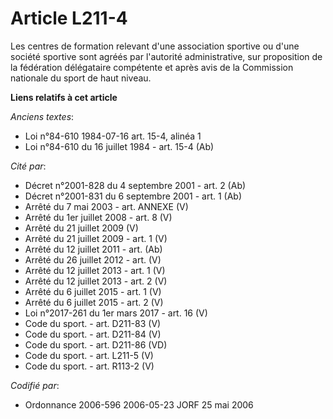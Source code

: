 # Article L211-4

Les centres de formation relevant d'une association sportive ou d'une société sportive sont agréés par l'autorité
administrative, sur proposition de la fédération délégataire compétente et après avis de la Commission nationale du sport de
haut niveau.

**Liens relatifs à cet article**

_Anciens textes_:

  - Loi n°84-610 1984-07-16 art. 15-4, alinéa 1
  - Loi n°84-610 du 16 juillet 1984 - art. 15-4 (Ab)

_Cité par_:

  - Décret n°2001-828 du 4 septembre 2001 - art. 2 (Ab)
  - Décret n°2001-831 du 6 septembre 2001 - art. 1 (Ab)
  - Arrêté du 7 mai 2003 - art. ANNEXE (V)
  - Arrêté du 1er juillet 2008 - art. 8 (V)
  - Arrêté du 21 juillet 2009 (V)
  - Arrêté du 21 juillet 2009 - art. 1 (V)
  - Arrêté du 12 juillet 2011 - art. (Ab)
  - Arrêté du 26 juillet 2012 - art. (V)
  - Arrêté du 12 juillet 2013 - art. 1 (V)
  - Arrêté du 12 juillet 2013 - art. 2 (V)
  - Arrêté du 6 juillet 2015 - art. 1 (V)
  - Arrêté du 6 juillet 2015 - art. 2 (V)
  - Loi n°2017-261 du 1er mars 2017 - art. 16 (V)
  - Code du sport. - art. D211-83 (V)
  - Code du sport. - art. D211-84 (V)
  - Code du sport. - art. D211-86 (VD)
  - Code du sport. - art. L211-5 (V)
  - Code du sport. - art. R113-2 (V)

_Codifié par_:

  - Ordonnance 2006-596 2006-05-23 JORF 25 mai 2006
